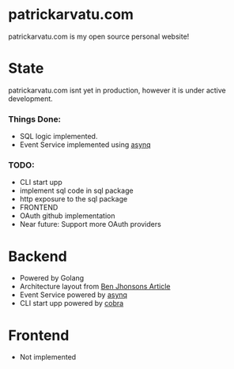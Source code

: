 # patrickarvatu.com
patrickarvatu.com is my open source personal website!

# State
patrickarvatu.com isnt yet in production, however it is under active development.

### Things Done:
- SQL logic implemented.
- Event Service implemented using [asynq](https://github.com/hibiken/asynq)

### TODO:
- CLI start upp
- implement sql code in sql package
- http exposure to the sql package
- FRONTEND
- OAuth github implementation
- Near future: Support more OAuth providers

# Backend
- Powered by Golang
- Architecture layout from [Ben Jhonsons Article](https://github.com/benbjohnson/wtf)
- Event Service powered by [asynq](https://github.com/hibiken/asynq)
- CLI start upp powered by [cobra](https://github.com/spf13/cobra)

# Frontend
- Not implemented